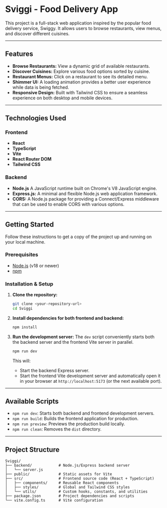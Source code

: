 # Sviggi - Food Delivery App

This project is a full-stack web application inspired by the popular food delivery service, Swiggy. It allows users to browse restaurants, view menus, and discover different cuisines.

---

## Features

*   **Browse Restaurants:** View a dynamic grid of available restaurants.
*   **Discover Cuisines:** Explore various food options sorted by cuisine.
*   **Restaurant Menus:** Click on a restaurant to see its detailed menu.
*   **Shimmer UI:** A loading animation provides a better user experience while data is being fetched.
*   **Responsive Design:** Built with Tailwind CSS to ensure a seamless experience on both desktop and mobile devices.

---

## Technologies Used

### Frontend
*   **React**
*   **TypeScript**
*   **Vite**
*   **React Router DOM**
*   **Tailwind CSS**

### Backend
*   **Node.js** A JavaScript runtime built on Chrome's V8 JavaScript engine.
*   **Express.js:** A minimal and flexible Node.js web application framework.
*   **CORS:** A Node.js package for providing a Connect/Express middleware that can be used to enable CORS with various options.

---

## Getting Started

Follow these instructions to get a copy of the project up and running on your local machine.

### Prerequisites

*   [Node.js](https://nodejs.org/) (v18 or newer)
*   [npm](https://www.npmjs.com/)

### Installation & Setup

1.  **Clone the repository:**
    ```bash
    git clone <your-repository-url>
    cd Sviggi
    ```

2.  **Install dependencies for both frontend and backend:**
    ```bash
    npm install
    ```

3.  **Run the development server:**
    The `dev` script conveniently starts both the backend server and the frontend Vite server in parallel.
    ```bash
    npm run dev
    ```
    This will:
    *   Start the backend Express server.
    *   Start the frontend Vite development server and automatically open it in your browser at `http://localhost:5173` (or the next available port).

---

## Available Scripts

*   `npm run dev`: Starts both backend and frontend development servers.
*   `npm run build`: Builds the frontend application for production.
*   `npm run preview`: Previews the production build locally.
*   `npm run clean`: Removes the `dist` directory.

---

## Project Structure

```
Sviggi/
├── backend/            # Node.js/Express backend server
│   └── server.js
├── public/             # Static assets for Vite
├── src/                # Frontend source code (React + TypeScript)
│   ├── components/     # Reusable React components
│   ├── styles/         # Global and Tailwind CSS styles
│   └── utils/          # Custom hooks, constants, and utilities
├── package.json        # Project dependencies and scripts
└── vite.config.ts      # Vite configuration
```
